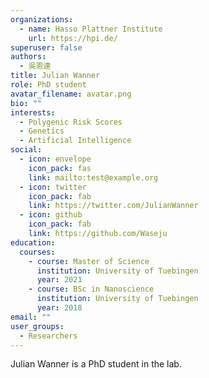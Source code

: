 ```yaml
---
organizations:
  - name: Hasso Plattner Institute
    url: https://hpi.de/
superuser: false
authors:
  - 吳恩達
title: Julian Wanner
role: PhD student
avatar_filename: avatar.png
bio: ""
interests:
  - Polygenic Risk Scores
  - Genetics
  - Artificial Intelligence
social:
  - icon: envelope
    icon_pack: fas
    link: mailto:test@example.org
  - icon: twitter
    icon_pack: fab
    link: https://twitter.com/JulianWanner
  - icon: github
    icon_pack: fab
    link: https://github.com/Waseju
education:
  courses:
    - course: Master of Science
      institution: University of Tuebingen
      year: 2021
    - course: BSc in Nanoscience
      institution: University of Tuebingen
      year: 2018
email: ""
user_groups:
  - Researchers
---
```

Julian Wanner is a PhD student in the lab.
